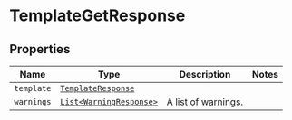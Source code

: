 

# TemplateGetResponse



## Properties

Name | Type | Description | Notes
------------ | ------------- | ------------- | -------------
| `template` | [```TemplateResponse```](TemplateResponse.md) |    |  |
| `warnings` | [```List<WarningResponse>```](WarningResponse.md) |  A list of warnings.  |  |



